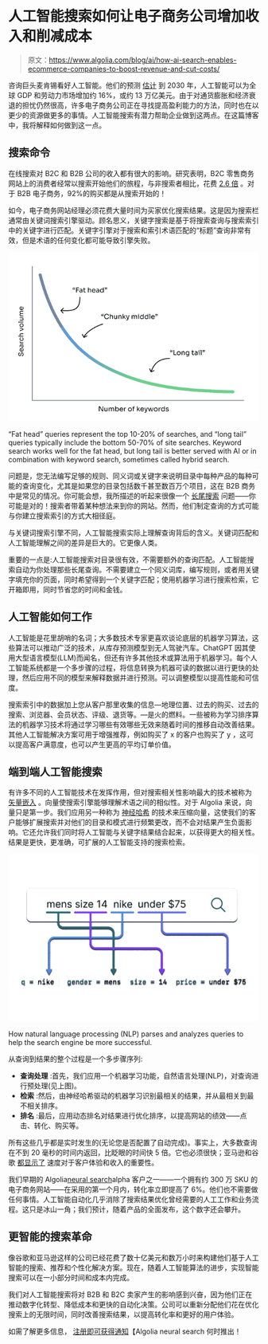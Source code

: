 # 人工智能搜索如何让电子商务公司增加收入和削减成本

> 原文：<https://www.algolia.com/blog/ai/how-ai-search-enables-ecommerce-companies-to-boost-revenue-and-cut-costs/>

咨询巨头麦肯锡看好人工智能。他们的预测 [估计](https://www.mckinsey.com/~/media/McKinsey/Featured%2520Insights/Artificial%2520Intelligence/Notes%2520from%2520the%2520frontier%2520Modeling%2520the%2520impact%2520of%2520AI%2520on%2520the%2520world%2520economy/MGI-Notes-from-the-AI-frontier-Modeling-the-impact-of-AI-on-the-world-economy-September-2018.ashx&sa=D&source=editors&ust=1678310392420625&usg=AOvVaw062O-wTkXIdodSnSYWoquY) 到 2030 年，人工智能可以为全球 GDP 和劳动力市场增加约 16%，或约 13 万亿美元。由于对通货膨胀和经济衰退的担忧仍然很高，许多电子商务公司正在寻找提高盈利能力的方法，同时也在以更少的资源做更多的事情。人工智能搜索有潜力帮助企业做到这两点。在这篇博客中，我将解释如何做到这一点。

## 搜索命令

在线搜索对 B2C 和 B2B 公司的收入都有很大的影响。研究表明，B2C 零售商务网站上的消费者经常以搜索开始他们的旅程，与非搜索者相比，花费 [2.6 倍](https://www.salesforce.com/video/3597818/&sa=D&source=editors&ust=1678310392421404&usg=AOvVaw0G4zX0FKEZnONFWxtMxu9y) 。对于 B2B 电子商务，92%的购买都是从搜索开始的！

如今，电子商务网站经理必须花费大量时间为买家优化搜索结果。这是因为搜索栏通常由关键词搜索引擎驱动。顾名思义，关键字搜索是基于将搜索查询与搜索索引中的关键字进行匹配。关键字引擎对于搜索和索引术语匹配的“标题”查询非常有效，但是术语的任何变化都可能导致引擎失败。

![long tail volume](img/1eb0621068737cbbbf96accfe8e6b329.png)

“Fat head” queries represent the top 10-20% of searches, and “long tail” queries typically include the bottom 50-70% of site searches. Keyword search works well for the fat head, but long tail is better served with AI or in combination with keyword search, sometimes called hybrid search.

问题是，您无法编写足够的规则、同义词或关键字来说明目录中每种产品的每种可能的查询变化，尤其是如果您的目录包括数千甚至数百万个项目，这在 B2B 商务中是常见的情况。你可能会想，我所描述的听起来很像一个 [长尾搜索](https://www.algolia.com/blog/ai/how-ai-search-unlocks-long-tail-results/&sa=D&source=editors&ust=1678310392423171&usg=AOvVaw1XMu3CcZ1gs09VH4pwDe6X) 问题——你可能是对的！搜索者带着某种想法来到你的网站。然而，他们制定查询的方式可能与你建立搜索索引的方式大相径庭。

与关键词搜索引擎不同，人工智能搜索实际上理解查询背后的含义。关键词匹配和人工智能理解之间的差异是巨大的。它更像人类。

重要的一点是:人工智能搜索对目录很有效，不需要额外的查询匹配。人工智能搜索自动为你处理那些长尾查询。不需要建立一个同义词库，编写规则，或者用关键字填充你的页面，同时希望得到一个关键字匹配；使用机器学习进行搜索检索，它开箱即用，同时节省您的时间和金钱。

## 人工智能如何工作

人工智能是花里胡哨的名词；大多数技术专家更喜欢谈论底层的机器学习算法，这些算法可以推动广泛的技术，从库存预测模型到无人驾驶汽车。ChatGPT 因其使用大型语言模型(LLM)而闻名，但还有许多其他技术或算法用于机器学习。每个人工智能系统都是一个多步骤的过程，将信息转换为机器可读的数据以进行更快的处理，然后应用不同的模型来解释数据并进行预测。可以调整模型以提高性能和可信度。

搜索索引中的数据加上您从客户那里收集的信息—地理位置、过去的购买、过去的搜索、浏览器、会员状态、评级、退货等。—是火的燃料。一些被称为学习排序算法的机器学习技术将通过学习哪些有效哪些无效来随着时间的推移自动改善结果。其他人工智能解决方案可用于增强推荐，例如购买了 x 的客户也购买了 y ，这可以提高客户满意度，也可以产生更高的平均订单价值。

## 端到端人工智能搜索

有许多不同的人工智能技术在发挥作用，但对搜索相关性影响最大的技术被称为 [矢量嵌入](https://www.algolia.com/blog/ai/what-is-vector-search/&sa=D&source=editors&ust=1678310392424639&usg=AOvVaw2rNTlOm-ol73bNdPvbowZB) 。向量使搜索引擎能够理解术语之间的相似性。对于 Algolia 来说，向量只是第一步。我们应用另一种称为 [神经哈希](https://www.algolia.com/blog/ai/vectors-vs-hashes/&sa=D&source=editors&ust=1678310392424931&usg=AOvVaw3_s1CUc7FfVajoIgv8gN3D) 的技术来压缩向量，这使我们的客户能够扩展搜索并对他们的目录和模式进行频繁更改，而不会对结果产生负面影响。它还允许我们同时将人工智能与关键字结果结合起来，以获得更大的相关性。结果是更快，更准确，可扩展的人工智能支持的搜索检索。

![NLP example](img/b8c3a2e360df90d5414831d310260533.png)

How natural language processing (NLP) parses and analyzes queries to help the search engine be more successful.

从查询到结果的整个过程是一个多步骤序列:

*   **查询处理** :首先，我们应用一个机器学习功能，自然语言处理(NLP)，对查询进行预处理(见上图)。
*   **检索** :然后，由神经哈希驱动的机器学习识别最相关的结果，并从最相关到最不相关排序。
*   **排名** :最后，应用动态排名对结果进行优化排序，以提高网站的绩效——点击、转化、购买等。

所有这些几乎都是实时发生的(无论您是否配置了自动完成)。事实上，大多数查询在不到 20 毫秒的时间内返回，比眨眼的时间快 5 倍。它也必须很快；亚马逊和谷歌 [都显示了](https://www.gigaspaces.com/blog/amazon-found-every-100ms-of-latency-cost-them-1-in-sales&sa=D&source=editors&ust=1678310392426416&usg=AOvVaw0IvCVpYEOCVf-7o0ijBrDU) 速度对于客户体验和收入的重要性。

我们早期的 Algolia[neural search](https://www.algolia.com/lp/learn-algolia-neuralsearch/&sa=D&source=editors&ust=1678310392426943&usg=AOvVaw33slDaHQHbY-9yQgJtuXj3)alpha 客户之一——一个拥有约 300 万 SKU 的电子商务网站——在采用的第一个月内，转化率立即提高了 6%。他们也不需要做任何事情。人工智能自动化几乎消除了搜索结果优化曾经需要的人工工作和业务流程。这只是冰山一角；我们预计，随着产品的全面发布，这个数字还会攀升。

## 更智能的搜索革命

像谷歌和亚马逊这样的公司已经花费了数十亿美元和数万小时来构建他们基于人工智能的搜索、推荐和个性化解决方案。现在，随着人工智能算法的进步，实现智能搜索可以在一小部分时间和成本内完成。

我们对人工智能搜索将对 B2B 和 B2C 卖家产生的影响感到兴奋，因为他们正在推动数字化转型、降低成本和更快的自动化决策。公司可以重新分配他们花在优化搜索上的无限时间，同时改善搜索结果，以提高转化率和更好的用户体验。

如需了解更多信息， [注册即可获得通知](https://www.algolia.com/dg/neuralsearch-coming-soon/p/1)【Algolia neural search 何时推出！
